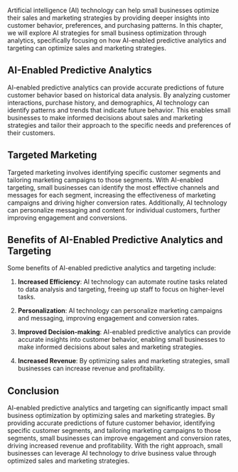 
Artificial intelligence (AI) technology can help small businesses optimize their sales and marketing strategies by providing deeper insights into customer behavior, preferences, and purchasing patterns. In this chapter, we will explore AI strategies for small business optimization through analytics, specifically focusing on how AI-enabled predictive analytics and targeting can optimize sales and marketing strategies.

AI-Enabled Predictive Analytics
-------------------------------

AI-enabled predictive analytics can provide accurate predictions of future customer behavior based on historical data analysis. By analyzing customer interactions, purchase history, and demographics, AI technology can identify patterns and trends that indicate future behavior. This enables small businesses to make informed decisions about sales and marketing strategies and tailor their approach to the specific needs and preferences of their customers.

Targeted Marketing
------------------

Targeted marketing involves identifying specific customer segments and tailoring marketing campaigns to those segments. With AI-enabled targeting, small businesses can identify the most effective channels and messages for each segment, increasing the effectiveness of marketing campaigns and driving higher conversion rates. Additionally, AI technology can personalize messaging and content for individual customers, further improving engagement and conversions.

Benefits of AI-Enabled Predictive Analytics and Targeting
---------------------------------------------------------

Some benefits of AI-enabled predictive analytics and targeting include:

1. **Increased Efficiency**: AI technology can automate routine tasks related to data analysis and targeting, freeing up staff to focus on higher-level tasks.

2. **Personalization**: AI technology can personalize marketing campaigns and messaging, improving engagement and conversion rates.

3. **Improved Decision-making**: AI-enabled predictive analytics can provide accurate insights into customer behavior, enabling small businesses to make informed decisions about sales and marketing strategies.

4. **Increased Revenue**: By optimizing sales and marketing strategies, small businesses can increase revenue and profitability.

Conclusion
----------

AI-enabled predictive analytics and targeting can significantly impact small business optimization by optimizing sales and marketing strategies. By providing accurate predictions of future customer behavior, identifying specific customer segments, and tailoring marketing campaigns to those segments, small businesses can improve engagement and conversion rates, driving increased revenue and profitability. With the right approach, small businesses can leverage AI technology to drive business value through optimized sales and marketing strategies.
